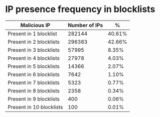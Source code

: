 # IP presence frequency in blocklists
| Malicious IP | Number of IPs | % |
|----|----|----|
| Present in 1 blocklist | 282144 | 40.61% |
| Present in 2 blocklists | 296383 | 42.66% |
| Present in 3 blocklists | 57995 | 8.35% |
| Present in 4 blocklists | 27978 | 4.03% |
| Present in 5 blocklists | 14366 | 2.07% |
| Present in 6 blocklists | 7642 | 1.10% |
| Present in 7 blocklists | 5323 | 0.77% |
| Present in 8 blocklists | 2358 | 0.34% |
| Present in 9 blocklists | 400 | 0.06% |
| Present in 10 blocklists | 100 | 0.01% |
